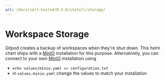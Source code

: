 ```yaml
---
url: /docs/self-hosted/0.3.0/install/storage/
---
```


# Workspace Storage

Gitpod creates a backup of workspaces when they're shut down.
This helm chart ships with a [MinIO](https://min.io/) installation for this purpose.
Alternatively, you can connect to your own [MinIO](https://min.io/) installation using
 - `echo values/minio.yaml >> configuration.txt`
 - in `values.minio.yaml` change the values to match your installation
